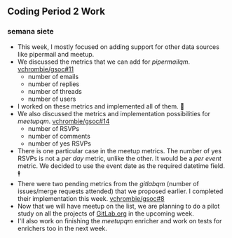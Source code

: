 ## Coding Period 2 Work

### semana siete

- This week, I mostly focused on adding support for other data sources like pipermail and meetup.
- We discussed the metrics that we can add for _pipermailqm_. [vchrombie/gsoc#11](https://github.com/vchrombie/gsoc/issues/11)
  - number of emails
  - number of replies
  - number of threads
  - number of users
- I worked on these metrics and implemented all of them. :100:
- We also discussed the metrics and implementation possibilities for _meetupqm_. [vchrombie/gsoc#14](https://github.com/vchrombie/gsoc/issues/14)
  - number of RSVPs
  - number of comments
  - number of yes RSVPs
- There is one particular case in the meetup metrics. The number of yes RSVPs is not a _per day_ metric, unlike the other. It would be a _per event_ metric. We decided to use the event date as the required datetime field. :business_suit_levitating:
- There were two pending metrics from the _gitlabqm_ (number of issues/merge requests attended) that we proposed earlier. I completed their implementation this week. [vchrombie/gsoc#8](https://github.com/vchrombie/gsoc/issues/8)
- Now that we will have meetup on the list, we are planning to do a pilot study on all the projects of [GitLab.org](https://gitlab.com/gitlab-org/) in the upcoming week.
- I'll also work on finishing the _meetupqm_ enricher and work on tests for enrichers too in the next week.
